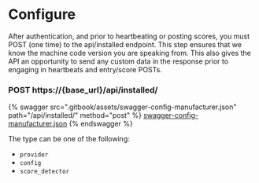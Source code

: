 # Configure

After authentication, and prior to heartbeating or posting scores, you must POST (one time) to the api/installed endpoint. This step ensures that we know the machine code version you are speaking from. This also gives the API an opportunity to send any custom data in the response prior to engaging in heartbeats and entry/score POSTs.

### POST https://{base\_url}/api/installed/

{% swagger src=".gitbook/assets/swagger-config-manufacturer.json" path="/api/installed/" method="post" %}
[swagger-config-manufacturer.json](.gitbook/assets/swagger-config-manufacturer.json)
{% endswagger %}

The type can be one of the following:

* `provider`
* `config`
* `score_detector`
